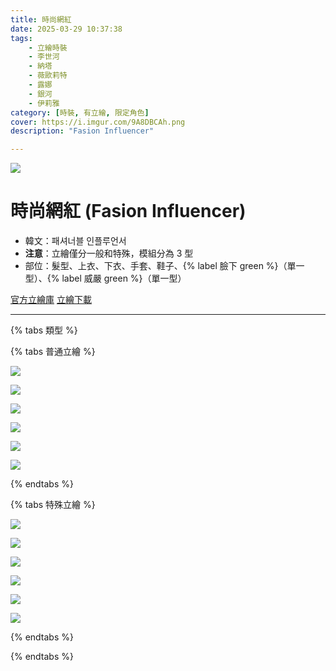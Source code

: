 ```yaml
---
title: 時尚網紅
date: 2025-03-29 10:37:38
tags:
    - 立繪時裝
    - 李世河
    - 納塔
    - 薇歐莉特
    - 露娜
    - 銀河
    - 伊莉雅
category: [時裝, 有立繪, 限定角色]
cover: https://i.imgur.com/9A8DBCAh.png
description: "Fasion Influencer"

---
```

![](https://i.imgur.com/9A8DBCA.png)

# 時尚網紅 (Fasion Influencer)

- 韓文：패셔너블 인플루언서
- **注意**：立繪僅分一般和特殊，模組分為 3 型
- 部位：髮型、上衣、下衣、手套、鞋子、{% label 臉下 green %}（單一型）、{% label 威嚴 green %}（單一型）

[官方立繪庫](https://www.naddic.co.kr/ko/game/cls/fansitekit)
[立繪下載](https://image.naddic.co.kr/Images/cms/happycode/20250320/1742447883690.zip)

---

{% tabs 類型 %}
<!-- tab 普通角色立繪-->
{% tabs 普通立繪 %}
<!-- tab 李世河(Seha)-->
[![](https://i.imgur.com/XDPGBFYh.jpg)](https://i.imgur.com/XDPGBFY.jpg)
<!-- endtab -->
<!-- tab 納塔(Nata)-->
[![](https://i.imgur.com/oL4JJAkh.jpg)](https://i.imgur.com/oL4JJAk.jpg)
<!-- endtab -->
<!-- tab 薇歐莉特(Violet)-->
[![](https://i.imgur.com/PEzO0gsh.jpg)](https://i.imgur.com/PEzO0gs.jpg)
<!-- endtab -->
<!-- tab 露娜(Luna)-->
[![](https://i.imgur.com/BaeNjWqh.jpg)](https://i.imgur.com/BaeNjWq.jpg)
<!-- endtab -->
<!-- tab 銀河(Eunha)-->
[![](https://i.imgur.com/3Jn3x5Fh.jpg)](https://i.imgur.com/3Jn3x5F.jpg)
<!-- endtab -->
<!-- tab 伊莉雅(Ria)-->
[![](https://i.imgur.com/rAHrwBDh.jpg)](https://i.imgur.com/rAHrwBD.jpg)
<!-- endtab -->
{% endtabs %}
<!-- endtab -->

<!-- tab 特殊角色立繪-->
{% tabs 特殊立繪 %}
<!-- tab 李世河(Seha)-->
[![](https://i.imgur.com/HWdwMdBh.jpg)](https://i.imgur.com/HWdwMdB.jpg)
<!-- endtab -->
<!-- tab 納塔(Nata)-->
[![](https://i.imgur.com/GI7yUFbh.jpg)](https://i.imgur.com/GI7yUFb.jpg)
<!-- endtab -->
<!-- tab 薇歐莉特(Violet)-->
[![](https://i.imgur.com/Si49jxGh.jpg)](https://i.imgur.com/Si49jxG.jpg)
<!-- endtab -->
<!-- tab 露娜(Luna)-->
[![](https://i.imgur.com/xTnffamh.jpg)](https://i.imgur.com/xTnffam.jpg)
<!-- endtab -->
<!-- tab 銀河(Eunha)-->
[![](https://i.imgur.com/LcESrcMh.jpg)](https://i.imgur.com/LcESrcM.jpg)
<!-- endtab -->
<!-- tab 伊莉雅(Ria)-->
[![](https://i.imgur.com/wTL426oh.jpg)](https://i.imgur.com/wTL426o.jpg)
<!-- endtab -->
{% endtabs %}
<!-- endtab -->

{% endtabs %}